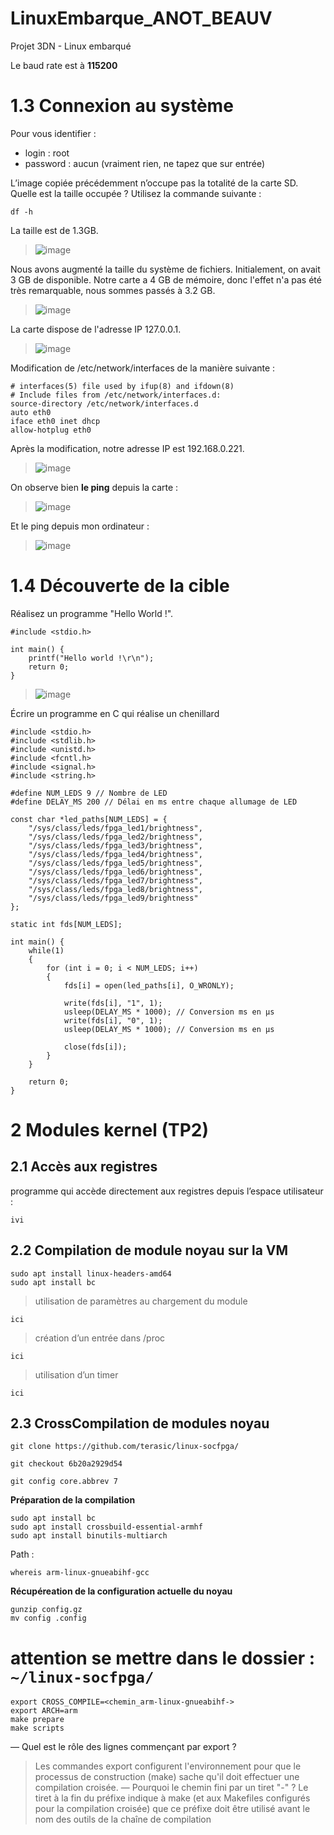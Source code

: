 # LinuxEmbarque_ANOT_BEAUV
Projet 3DN - Linux embarqué

Le baud rate est à **115200**
# **1.3 Connexion au système**
Pour vous identifier :
  * login : root
  * password : aucun (vraiment rien, ne tapez que sur entrée)
    
L’image copiée précédemment n’occupe pas la totalité de la carte SD. 
Quelle est la taille occupée ? Utilisez la commande suivante :
```
df -h
```
La taille est de 1.3GB.

> ![image](https://github.com/user-attachments/assets/eb16d2da-06b8-4309-a20d-f0d9bd283e2d)

Nous avons augmenté la taille du système de fichiers. Initialement, on avait 3 GB de disponible. Notre carte a 4 GB de mémoire, donc l'effet n'a pas été très remarquable, nous sommes passés à 3.2 GB.

> ![image](https://github.com/user-attachments/assets/c782e170-60bb-4777-8841-f2b63583a6b1)


La carte dispose de l'adresse IP 127.0.0.1.

> ![image](https://github.com/user-attachments/assets/1fff7dbf-9396-4703-bc70-93319a9d9706)


Modification de /etc/network/interfaces de la manière suivante :
```
# interfaces(5) file used by ifup(8) and ifdown(8)
# Include files from /etc/network/interfaces.d:
source-directory /etc/network/interfaces.d
auto eth0
iface eth0 inet dhcp
allow-hotplug eth0
```
Après la modification, notre adresse IP est 192.168.0.221.

> ![image](https://github.com/user-attachments/assets/f7f5e4dd-8efd-4623-a649-e4771ec72d2e)

On observe bien **le ping** depuis la carte : 

> ![image](https://github.com/user-attachments/assets/ca4338f8-653a-4fe9-9f8d-2e0e6db43488)

Et le ping depuis mon ordinateur :

> ![image](https://github.com/user-attachments/assets/572bc063-2abd-4962-a25d-d84345994814)


# **1.4 Découverte de la cible**

Réalisez un programme "Hello World !".

```
#include <stdio.h>

int main() {
    printf("Hello world !\r\n");
    return 0;
}
```


> ![image](https://github.com/user-attachments/assets/d8a232d4-4bec-4603-8067-39b1af85cdfe)



Écrire un programme en C qui réalise un chenillard
```
#include <stdio.h>
#include <stdlib.h>
#include <unistd.h>
#include <fcntl.h>
#include <signal.h>
#include <string.h>

#define NUM_LEDS 9 // Nombre de LED
#define DELAY_MS 200 // Délai en ms entre chaque allumage de LED

const char *led_paths[NUM_LEDS] = {
    "/sys/class/leds/fpga_led1/brightness",
    "/sys/class/leds/fpga_led2/brightness",
    "/sys/class/leds/fpga_led3/brightness",
    "/sys/class/leds/fpga_led4/brightness",
    "/sys/class/leds/fpga_led5/brightness",
    "/sys/class/leds/fpga_led6/brightness",
    "/sys/class/leds/fpga_led7/brightness",
    "/sys/class/leds/fpga_led8/brightness",
    "/sys/class/leds/fpga_led9/brightness"
};

static int fds[NUM_LEDS];

int main() {
    while(1)
    {
       	for (int i = 0; i < NUM_LEDS; i++)
       	{
       		fds[i] = open(led_paths[i], O_WRONLY);
       
       		write(fds[i], "1", 1);
       		usleep(DELAY_MS * 1000); // Conversion ms en µs
       		write(fds[i], "0", 1);
       		usleep(DELAY_MS * 1000); // Conversion ms en µs
       
       		close(fds[i]);
       	}
    }

    return 0;
}
```


# 2 Modules kernel (TP2)

## 2.1 Accès aux registres

programme qui accède directement aux registres depuis l’espace utilisateur :
```
ivi
```
## 2.2 Compilation de module noyau sur la VM
```
sudo apt install linux-headers-amd64
sudo apt install bc
```
> utilisation de paramètres au chargement du module
```
ici
```
> création d’un entrée dans /proc
```
ici
```
> utilisation d’un timer
```
ici
```

## 2.3 CrossCompilation de modules noyau

```
git clone https://github.com/terasic/linux-socfpga/
```
```
git checkout 6b20a2929d54
```
```
git config core.abbrev 7
```
**Préparation de la compilation**
```
sudo apt install bc
sudo apt install crossbuild-essential-armhf
sudo apt install binutils-multiarch
```
Path :
```
whereis arm-linux-gnueabihf-gcc
```
**Récupéreation de la configuration actuelle du noyau**
```
gunzip config.gz
mv config .config
```
# attention se mettre dans le dossier : ```~/linux-socfpga/```
```
export CROSS_COMPILE=<chemin_arm-linux-gnueabihf->
export ARCH=arm
make prepare
make scripts
```

— Quel est le rôle des lignes commençant par export ?
>Les commandes export configurent l'environnement pour que le processus de construction (make) sache qu'il doit effectuer une compilation croisée.
— Pourquoi le chemin fini par un tiret "-" ?
>Le tiret à la fin du préfixe indique à make (et aux Makefiles configurés pour la compilation croisée) que ce préfixe doit être utilisé avant le nom des outils de la chaîne de compilation

